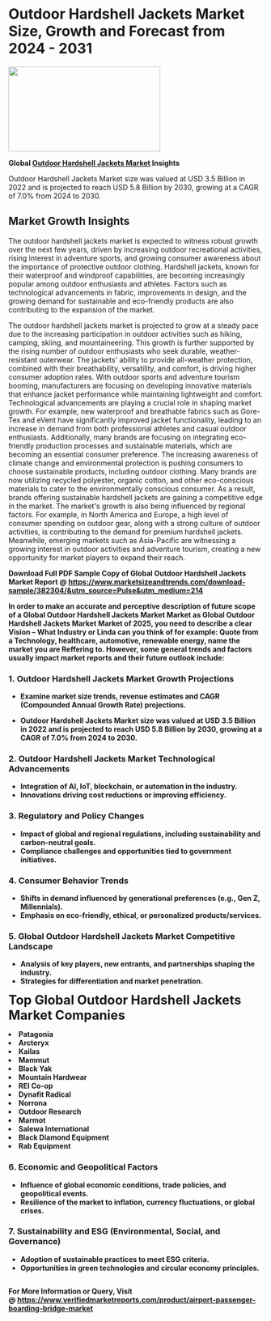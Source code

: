 <H1>Outdoor Hardshell Jackets Market Size, Growth and Forecast from 2024 - 2031</H1><img class="aligncenter size-medium wp-image-584254" src="https://thirdeyenews.in/wp-content/uploads/2024/09/Global-Market-Research-300x168.jpeg" alt="" width="300" height="168" /><p><strong>Global&nbsp;<a href="https://www.marketsizeandtrends.com/download-sample/382304/&amp;utm_source=Pulse&amp;utm_medium=214">Outdoor Hardshell Jackets Market</a> Insights</strong></p><p>Outdoor Hardshell Jackets Market size was valued at USD 3.5 Billion in 2022 and is projected to reach USD 5.8 Billion by 2030, growing at a CAGR of 7.0% from 2024 to 2030.</p><p><h2>Market Growth Insights</h2> <p>The outdoor hardshell jackets market is expected to witness robust growth over the next few years, driven by increasing outdoor recreational activities, rising interest in adventure sports, and growing consumer awareness about the importance of protective outdoor clothing. Hardshell jackets, known for their waterproof and windproof capabilities, are becoming increasingly popular among outdoor enthusiasts and athletes. Factors such as technological advancements in fabric, improvements in design, and the growing demand for sustainable and eco-friendly products are also contributing to the expansion of the market.</p> <p><strong></strong></p> <p>The outdoor hardshell jackets market is projected to grow at a steady pace due to the increasing participation in outdoor activities such as hiking, camping, skiing, and mountaineering. This growth is further supported by the rising number of outdoor enthusiasts who seek durable, weather-resistant outerwear. The jackets' ability to provide all-weather protection, combined with their breathability, versatility, and comfort, is driving higher consumer adoption rates. With outdoor sports and adventure tourism booming, manufacturers are focusing on developing innovative materials that enhance jacket performance while maintaining lightweight and comfort. Technological advancements are playing a crucial role in shaping market growth. For example, new waterproof and breathable fabrics such as Gore-Tex and eVent have significantly improved jacket functionality, leading to an increase in demand from both professional athletes and casual outdoor enthusiasts. Additionally, many brands are focusing on integrating eco-friendly production processes and sustainable materials, which are becoming an essential consumer preference. The increasing awareness of climate change and environmental protection is pushing consumers to choose sustainable products, including outdoor clothing. Many brands are now utilizing recycled polyester, organic cotton, and other eco-conscious materials to cater to the environmentally conscious consumer. As a result, brands offering sustainable hardshell jackets are gaining a competitive edge in the market. The market's growth is also being influenced by regional factors. For example, in North America and Europe, a high level of consumer spending on outdoor gear, along with a strong culture of outdoor activities, is contributing to the demand for premium hardshell jackets. Meanwhile, emerging markets such as Asia-Pacific are witnessing a growing interest in outdoor activities and adventure tourism, creating a new opportunity for market players to expand their reach. <p><strong></p><p><span class=""><strong>Download Full PDF Sample Copy of Global Outdoor Hardshell Jackets Market Report</strong> @ <a href="https://www.marketsizeandtrends.com/download-sample/382304/&amp;utm_source=Pulse&amp;utm_medium=214" target="_blank">https://www.marketsizeandtrends.com/download-sample/382304/&amp;utm_source=Pulse&amp;utm_medium=214</a></span></p><p>In order to make an accurate and perceptive description of future scope of a Global&nbsp;Outdoor Hardshell Jackets Market Market as Global&nbsp;Outdoor Hardshell Jackets Market Market of 2025, you need to describe a clear Vision &ndash; What Industry or Linda can you think of for example: Quote from a Technology, healthcare, automotive, renewable energy, name the market you are Reffering to. However, some general trends and factors usually impact market reports and their future outlook include:</p><h3>1.&nbsp;<strong>Outdoor Hardshell Jackets Market Growth Projections</strong></h3><ul><li>Examine market size trends, revenue estimates and CAGR (Compounded Annual Growth Rate) projections.</li><li><p>Outdoor Hardshell Jackets Market size was valued at USD 3.5 Billion in 2022 and is projected to reach USD 5.8 Billion by 2030, growing at a CAGR of 7.0% from 2024 to 2030.</p></li></ul><h3>2.&nbsp;<strong>Outdoor Hardshell Jackets Market Technological Advancements</strong></h3><ul><li>Integration of AI, IoT, blockchain, or automation in the industry.</li><li>Innovations driving cost reductions or improving efficiency.</li></ul><h3>3.&nbsp;<strong>Regulatory and Policy Changes</strong></h3><ul><li>Impact of global and regional regulations, including sustainability and carbon-neutral goals.</li><li>Compliance challenges and opportunities tied to government initiatives.</li></ul><h3>4.&nbsp;<strong>Consumer Behavior Trends</strong></h3><ul><li>Shifts in demand influenced by generational preferences (e.g., Gen Z, Millennials).</li><li>Emphasis on eco-friendly, ethical, or personalized products/services.</li></ul><h3>5.&nbsp;<strong>Global Outdoor Hardshell Jackets Market Competitive Landscape</strong></h3><ul><li>Analysis of key players, new entrants, and partnerships shaping the industry.</li><li>Strategies for differentiation and market penetration.</li></ul><p data-pm-slice="1 1 []"><span style="color: inherit; font-family: inherit; font-size: 25px;">Top Global Outdoor Hardshell Jackets Market Companies</span></p><div class="" data-test-id=""><p><li>Patagonia</li><li> Arcteryx</li><li> Kailas</li><li> Mammut</li><li> Black Yak</li><li> Mountain Hardwear</li><li> REI Co-op</li><li> Dynafit Radical</li><li> Norrona</li><li> Outdoor Research</li><li> Marmot</li><li> Salewa International</li><li> Black Diamond Equipment</li><li> Rab Equipment</li></p></div><h3>6.&nbsp;<strong>Economic and Geopolitical Factors</strong></h3><ul><li>Influence of global economic conditions, trade policies, and geopolitical events.</li><li>Resilience of the market to inflation, currency fluctuations, or global crises.</li></ul><h3>7.&nbsp;<strong>Sustainability and ESG (Environmental, Social, and Governance)</strong></h3><ul><li>Adoption of sustainable practices to meet ESG criteria.</li><li>Opportunities in green technologies and circular economy principles.</li></ul><h2><strong style="font-size: 14px;">For More Information or Query, Visit @&nbsp;</strong><a style="background-color: #ffffff; font-size: 14px;" href="https://www.marketsizeandtrends.com/report/outdoor-hardshell-jackets-market/" target="_blank">https://www.verifiedmarketreports.com/product/airport-passenger-boarding-bridge-market</a></h2>
